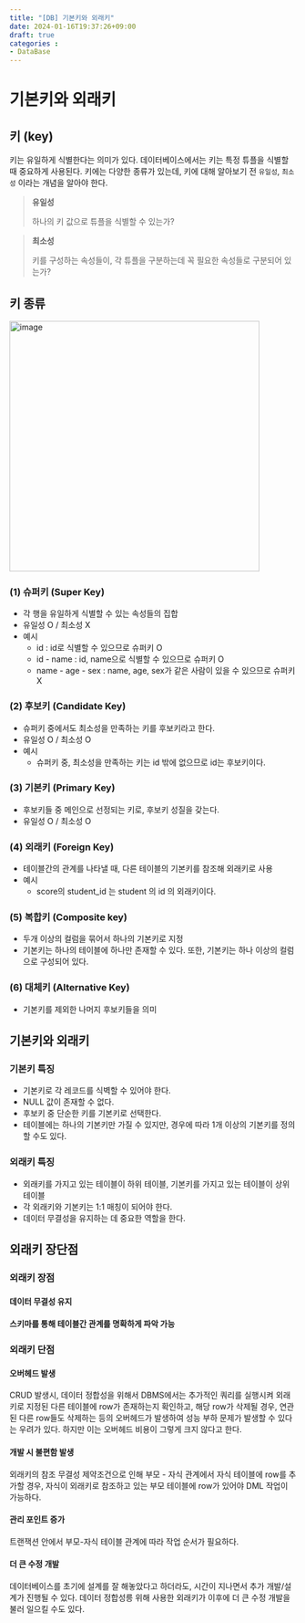 ```yaml
---
title: "[DB] 기본키와 외래키"
date: 2024-01-16T19:37:26+09:00
draft: true
categories :
- DataBase
---
```


# 기본키와 외래키
## 키 (key)
키는 유일하게 식별한다는 의미가 있다. 데이터베이스에서는 키는 특정 튜플을 식별할 때 중요하게 사용된다. 키에는 다양한 종류가 있는데,
키에 대해 알아보기 전 `유일성`, `최소성` 이라는 개념을 알아야 한다.

> **유일성**
> 
> 하나의 키 값으로 튜플을 식별할 수 있는가?

> **최소성**
> 
> 
> 키를 구성하는 속성들이, 각 튜플을 구분하는데 꼭 필요한 속성들로 구분되어 있는가?

## 키 종류
<img width="439" alt="image" src="https://github.com/yumin00/blog/assets/130362583/aafb73a0-c6d8-4fa0-86de-332d8a87d1b4">

### (1) 슈퍼키 (Super Key)
- 각 행을 유일하게 식별할 수 있는 속성들의 집합
- 유일성 O / 최소성 X
- 예시
  - id : id로 식별할 수 있으므로 슈퍼키 O
  - id - name : id, name으로 식별할 수 있으므로 슈퍼키 O
  - name - age - sex : name, age, sex가 같은 사람이 있을 수 있으므로 슈퍼키 X

### (2) 후보키 (Candidate Key)
- 슈퍼키 중에서도 최소성을 만족하는 키를 후보키라고 한다.
- 유일성 O / 최소성 O
- 예시
  - 슈퍼키 중, 최소성을 만족하는 키는 id 밖에 없으므로 id는 후보키이다.

### (3) 기본키 (Primary Key)
- 후보키들 중 메인으로 선정되는 키로, 후보키 성질을 갖는다.
- 유일성 O / 최소성 O

### (4) 외래키 (Foreign Key)
- 테이블간의 관계를 나타낼 때, 다른 테이블의 기본키를 참조해 외래키로 사용
- 예시
  - score의 student_id 는 student 의 id 의 외래키이다.

### (5) 복합키 (Composite key)
- 두개 이상의 컬럼을 묶어서 하나의 기본키로 지정
- 기본키는 하나의 테이블에 하나만 존재할 수 있다. 또한, 기본키는 하나 이상의 컬럼으로 구성되어 있다.

### (6) 대체키 (Alternative Key)
- 기본키를 제외한 나머지 후보키들을 의미

## 기본키와 외래키
### 기본키 특징
- 기본키로 각 레코드를 식벽할 수 있어야 한다.
- NULL 값이 존재할 수 없다.
- 후보키 중 단순한 키를 기본키로 선택한다.
- 테이블에는 하나의 기본키만 가질 수 있지만, 경우에 따라 1개 이상의 기본키를 정의할 수도 있다.

### 외래키 특징
- 외래키를 가지고 있는 테이블이 하위 테이블, 기본키를 가지고 있는 테이블이 상위 테이블
- 각 외래키와 기본키는 1:1 매칭이 되어야 한다.
- 데이터 무결성을 유지하는 데 중요한 역할을 한다.

## 외래키 장단점
### 외래키 장점
#### 데이터 무결성 유지

#### 스키마를 통해 테이블간 관계를 명확하게 파악 가능

### 외래키 단점
#### 오버헤드 발생
CRUD 발생시, 데이터 정합성을 위해서 DBMS에서는 추가적인 쿼리를 실행시켜 외래키로 지정된 다른 테이블에 row가 존재하는지 확인하고, 해당 row가 삭제될 경우,
연관된 다른 row들도 삭제하는 등의 오버헤드가 발생하여 성능 부하 문제가 발생할 수 있다는 우려가 있다. 하지만 이는 오버헤드 비용이 그렇게 크지 않다고 한다.

#### 개발 시 불편함 발생
외래키의 참조 무결성 제약조건으로 인해 부모 - 자식 관계에서 자식 테이블에 row를 추가할 경우, 자식이 외래키로 참조하고 있는 부모 테이블에 row가 있어야 DML 작업이 가능하다.

#### 관리 포인트 증가
트랜잭션 안에서 부모-자식 테이블 관계에 따라 작업 순서가 필요하다.

#### 더 큰 수정 개발
데이터베이스를 초기에 설계를 잘 해놓았다고 하더라도, 시간이 지나면서 추가 개발/설계가 진행될 수 있다.
데이터 정합성릉 위해 사용한 외래키가 이후에 더 큰 수정 개발을 불러 일으킬 수도 있다.